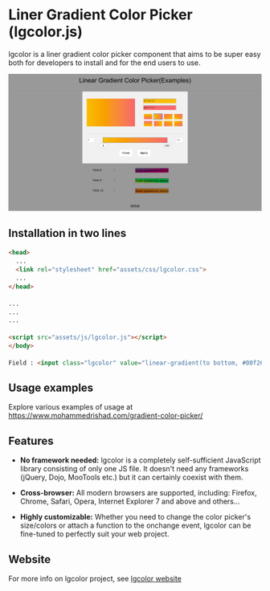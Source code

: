 # Liner Gradient Color Picker (lgcolor.js)

lgcolor is a liner gradient color picker component that aims to be super easy both for developers to install and for the end users to use.

![gradient-color-picker](https://raw.githubusercontent.com/vkmrishad/gradient-color-picker/master/screenshot.png)

## Installation in two lines

```html
<head>
  ...
  <link rel="stylesheet" href="assets/css/lgcolor.css">
  ...
</head>

...
...
...

<script src="assets/js/lgcolor.js"></script>
</body>

Field : <input class="lgcolor" value="linear-gradient(to bottom, #00f260 0%, #0575e6 100%)">

```


## Usage examples

Explore various examples of usage at https://www.mohammedrishad.com/gradient-color-picker/

## Features

* **No framework needed:**
  lgcolor is a completely self-sufficient JavaScript library consisting of only one JS file. It doesn't need any frameworks (jQuery, Dojo, MooTools etc.) but it can certainly coexist with them.


* **Cross-browser:**
  All modern browsers are supported, including:
  Firefox, Chrome, Safari, Opera, Internet Explorer 7 and above and others...


* **Highly customizable:**
  Whether you need to change the color picker's size/colors or attach a function to the onchange event, lgcolor can be fine-tuned to perfectly suit your web project.


## Website
For more info on lgcolor project, see [lgcolor website](https://www.mohammedrishad.com/gradient-color-picker/)
